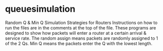 # queuesimulation
Random Q &amp; Min Q Simulation Strategies for Routers
Instructions on how to run the files are in the comments at the top of the file. 
These programs are designed to show how packets will enter a router at a certain arrival & service rate. The random assign means packets are randomly assigned to 1 of the 2 Qs. Min Q means the packets enter the Q with the lowest length. 
